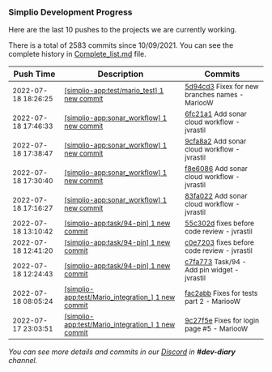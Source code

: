 
### Simplio Development Progress

Here are the last 10 pushes to the projects we are currently working.

There is a total of 2583 commits since 10/09/2021. You can see the complete history in
 [Complete_list.md](Complete_list.md) file.

| Push Time | Description | Commits |
| --- | --- | --- |
| <sub>2022-07-18 18:26:25</sub> | <sub>[[simplio-app:test/mario\_test] 1 new commit](https://github.com/SimplioOfficial/simplio-app/commit/5d94cd3701f47e5b22b64a11a6fd1bee564e57c4)</sub> | <sub>[5d94cd3](https://github.com/SimplioOfficial/simplio-app/commit/5d94cd3701f47e5b22b64a11a6fd1bee564e57c4) Fixex for new branches names - MariooW</sub> |
| <sub>2022-07-18 17:46:33</sub> | <sub>[[simplio-app:sonar\_workflow] 1 new commit](https://github.com/SimplioOfficial/simplio-app/commit/6fc21a18220614af0b2ef05d5d8a4ed5bad05009)</sub> | <sub>[6fc21a1](https://github.com/SimplioOfficial/simplio-app/commit/6fc21a18220614af0b2ef05d5d8a4ed5bad05009) Add sonar cloud workflow - jvrastil</sub> |
| <sub>2022-07-18 17:38:47</sub> | <sub>[[simplio-app:sonar\_workflow] 1 new commit](https://github.com/SimplioOfficial/simplio-app/commit/9cfa8a27550cef265ea0a8100f6425cf0216fca7)</sub> | <sub>[9cfa8a2](https://github.com/SimplioOfficial/simplio-app/commit/9cfa8a27550cef265ea0a8100f6425cf0216fca7) Add sonar cloud workflow - jvrastil</sub> |
| <sub>2022-07-18 17:30:40</sub> | <sub>[[simplio-app:sonar\_workflow] 1 new commit](https://github.com/SimplioOfficial/simplio-app/commit/f8e60862b5b2184930bf9f4fa600ae5b8aaa2c63)</sub> | <sub>[f8e6086](https://github.com/SimplioOfficial/simplio-app/commit/f8e60862b5b2184930bf9f4fa600ae5b8aaa2c63) Add sonar cloud workflow - jvrastil</sub> |
| <sub>2022-07-18 17:16:27</sub> | <sub>[[simplio-app:sonar\_workflow] 1 new commit](https://github.com/SimplioOfficial/simplio-app/commit/83fa022a425df0c76e79f42f4b986b056ef2abd4)</sub> | <sub>[83fa022](https://github.com/SimplioOfficial/simplio-app/commit/83fa022a425df0c76e79f42f4b986b056ef2abd4) Add sonar cloud workflow - jvrastil</sub> |
| <sub>2022-07-18 13:10:42</sub> | <sub>[[simplio-app:task/94\-pin] 1 new commit](https://github.com/SimplioOfficial/simplio-app/commit/55c302d5c4cc3a9b03f14a56692f2ed7376f18d1)</sub> | <sub>[55c302d](https://github.com/SimplioOfficial/simplio-app/commit/55c302d5c4cc3a9b03f14a56692f2ed7376f18d1) fixes before code review - jvrastil</sub> |
| <sub>2022-07-18 12:41:20</sub> | <sub>[[simplio-app:task/94\-pin] 1 new commit](https://github.com/SimplioOfficial/simplio-app/commit/c0e7203ca6a5a775f6ffc4313ff60b028e744b05)</sub> | <sub>[c0e7203](https://github.com/SimplioOfficial/simplio-app/commit/c0e7203ca6a5a775f6ffc4313ff60b028e744b05) fixes before code review - jvrastil</sub> |
| <sub>2022-07-18 12:24:43</sub> | <sub>[[simplio-app:task/94\-pin] 1 new commit](https://github.com/SimplioOfficial/simplio-app/commit/c7fa7733a7e4fec8a39d5d619851f36a4432aada)</sub> | <sub>[c7fa773](https://github.com/SimplioOfficial/simplio-app/commit/c7fa7733a7e4fec8a39d5d619851f36a4432aada) Task/94 - Add pin widget - jvrastil</sub> |
| <sub>2022-07-18 08:05:24</sub> | <sub>[[simplio-app:test/Mario\_integration\_] 1 new commit](https://github.com/SimplioOfficial/simplio-app/commit/fac2abb2cdec70b32484efee29ef2057871fa0b6)</sub> | <sub>[fac2abb](https://github.com/SimplioOfficial/simplio-app/commit/fac2abb2cdec70b32484efee29ef2057871fa0b6) Fixes for tests part 2 - MariooW</sub> |
| <sub>2022-07-17 23:03:51</sub> | <sub>[[simplio-app:test/Mario\_integration\_] 1 new commit](https://github.com/SimplioOfficial/simplio-app/commit/9c27f5e6e7285c72596a9883ff6734b87f8bb016)</sub> | <sub>[9c27f5e](https://github.com/SimplioOfficial/simplio-app/commit/9c27f5e6e7285c72596a9883ff6734b87f8bb016) Fixes for login page #5 - MariooW</sub> |

_You can see more details and commits in our [Discord](https://discord.gg/aKhjuwZmdP) in **#dev-diary** channel._

